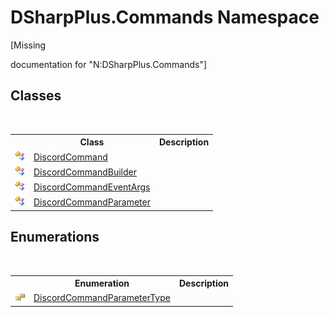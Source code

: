 # DSharpPlus.Commands Namespace
 

\[Missing <summary> documentation for "N:DSharpPlus.Commands"\]


## Classes
&nbsp;<table><tr><th></th><th>Class</th><th>Description</th></tr><tr><td>![Public class](media/pubclass.gif "Public class")</td><td><a href="134e2355-3212-b6c0-d76a-fc66459fdcfe">DiscordCommand</a></td><td /></tr><tr><td>![Public class](media/pubclass.gif "Public class")</td><td><a href="5c4d2a03-4a9f-66c5-8338-a406be9f799e">DiscordCommandBuilder</a></td><td /></tr><tr><td>![Public class](media/pubclass.gif "Public class")</td><td><a href="2c5f4426-3423-4199-427e-f2e6f36c429d">DiscordCommandEventArgs</a></td><td /></tr><tr><td>![Public class](media/pubclass.gif "Public class")</td><td><a href="dcdf1844-aa67-7e93-a813-a828978db5b5">DiscordCommandParameter</a></td><td /></tr></table>

## Enumerations
&nbsp;<table><tr><th></th><th>Enumeration</th><th>Description</th></tr><tr><td>![Public enumeration](media/pubenumeration.gif "Public enumeration")</td><td><a href="b5356496-d29d-8024-56ca-6eb5234814d4">DiscordCommandParameterType</a></td><td /></tr></table>&nbsp;
